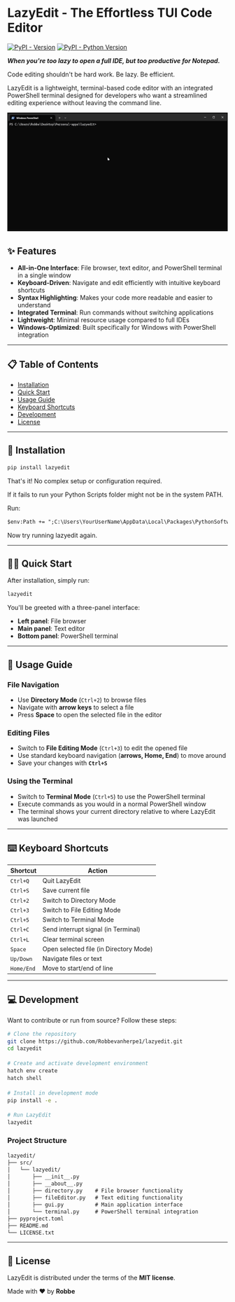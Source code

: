 # LazyEdit - The Effortless TUI Code Editor

[![PyPI - Version](https://img.shields.io/pypi/v/lazyedit.svg)](https://pypi.org/project/lazyedit)
[![PyPI - Python Version](https://img.shields.io/pypi/pyversions/lazyedit.svg)](https://pypi.org/project/lazyedit)


**_When you're too lazy to open a full IDE, but too productive for Notepad._**
  
Code editing shouldn't be hard work. Be lazy. Be efficient.

LazyEdit is a lightweight, terminal-based code editor with an integrated PowerShell terminal designed for developers who want a streamlined editing experience without leaving the command line.

![previeuw](12.gif)

## ✨ Features
- **All-in-One Interface**: File browser, text editor, and PowerShell terminal in a single window
- **Keyboard-Driven**: Navigate and edit efficiently with intuitive keyboard shortcuts
- **Syntax Highlighting**: Makes your code more readable and easier to understand
- **Integrated Terminal**: Run commands without switching applications
- **Lightweight**: Minimal resource usage compared to full IDEs
- **Windows-Optimized**: Built specifically for Windows with PowerShell integration

---

## 📋 Table of Contents
- [Installation](#-installation)
- [Quick Start](#-quick-start)
- [Usage Guide](#-usage-guide)
- [Keyboard Shortcuts](#-keyboard-shortcuts)
- [Development](#-development)
- [License](#-license)

---

## 🚀 Installation
```sh
pip install lazyedit
```
That's it! No complex setup or configuration required.

If it fails to run your Python Scripts folder might not be in the system PATH.

Run:
```ps
$env:Path += ";C:\Users\YourUserName\AppData\Local\Packages\PythonSoftwareFoundation.Python.3.10_qbz5n2kfra8p0\LocalCache\local-packages\Python310\Scripts"
```
Now try running lazyedit again.

---

## 🏃‍♂️ Quick Start
After installation, simply run:
```sh
lazyedit
```
You'll be greeted with a three-panel interface:
- **Left panel**: File browser
- **Main panel**: Text editor
- **Bottom panel**: PowerShell terminal

---

## 📖 Usage Guide
### **File Navigation**
- Use **Directory Mode** (`Ctrl+2`) to browse files
- Navigate with **arrow keys** to select a file
- Press **Space** to open the selected file in the editor

### **Editing Files**
- Switch to **File Editing Mode** (`Ctrl+3`) to edit the opened file
- Use standard keyboard navigation (**arrows, Home, End**) to move around
- Save your changes with **`Ctrl+S`**

### **Using the Terminal**
- Switch to **Terminal Mode** (`Ctrl+5`) to use the PowerShell terminal
- Execute commands as you would in a normal PowerShell window
- The terminal shows your current directory relative to where LazyEdit was launched

---

## ⌨️ Keyboard Shortcuts
| Shortcut | Action |
|----------|--------|
| `Ctrl+Q` | Quit LazyEdit |
| `Ctrl+S` | Save current file |
| `Ctrl+2` | Switch to Directory Mode |
| `Ctrl+3` | Switch to File Editing Mode |
| `Ctrl+5` | Switch to Terminal Mode |
| `Ctrl+C` | Send interrupt signal (in Terminal) |
| `Ctrl+L` | Clear terminal screen |
| `Space`  | Open selected file (in Directory Mode) |
| `Up/Down` | Navigate files or text |
| `Home/End` | Move to start/end of line |

---

## 💻 Development
Want to contribute or run from source? Follow these steps:
```sh
# Clone the repository
git clone https://github.com/Robbevanherpe1/lazyedit.git
cd lazyedit

# Create and activate development environment
hatch env create
hatch shell

# Install in development mode
pip install -e .

# Run LazyEdit
lazyedit
```

### **Project Structure**
```plaintext
lazyedit/
├── src/
│   └── lazyedit/
│       ├── __init__.py
│       ├── __about__.py
│       ├── directory.py    # File browser functionality
│       ├── fileEditor.py   # Text editing functionality
│       ├── gui.py          # Main application interface
│       └── terminal.py     # PowerShell terminal integration
├── pyproject.toml
├── README.md
└── LICENSE.txt
```

---

## 📝 License
LazyEdit is distributed under the terms of the **MIT license**.

Made with ❤️ by **Robbe**
